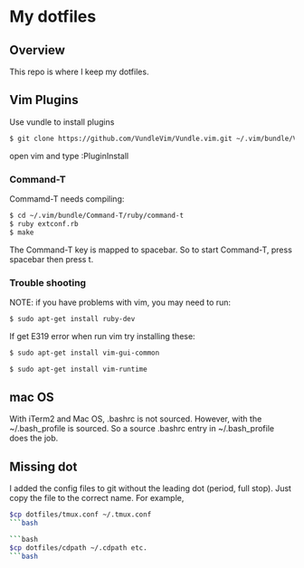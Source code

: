 # My dotfiles

## Overview
This repo is where I keep my dotfiles.

## Vim Plugins


Use vundle to install plugins

```bash
$ git clone https://github.com/VundleVim/Vundle.vim.git ~/.vim/bundle/Vundle.vim
```
open vim and type :PluginInstall

### Command-T
Commamd-T needs compiling:
```bash
$ cd ~/.vim/bundle/Command-T/ruby/command-t
$ ruby extconf.rb
$ make
 ```
The Command-T <leader> key is mapped to spacebar. So to start Command-T,
press spacebar then press t.

### Trouble shooting
NOTE: if you have problems with vim, you may need to run:
```bash
$ sudo apt-get install ruby-dev
```

If get E319 error when run vim try installing these:
```bash
$ sudo apt-get install vim-gui-common
```
```bash
$ sudo apt-get install vim-runtime
```


## mac OS
With iTerm2 and Mac OS, .bashrc is not sourced. However, with the
~/.bash_profile is sourced. So a source .bashrc entry in ~/.bash_profile
does the job.

## Missing dot
I added the config files to git without the leading dot (period, full stop).
Just copy the file to the correct name. For example,

```bash
$cp dotfiles/tmux.conf ~/.tmux.conf
```bash

```bash
$cp dotfiles/cdpath ~/.cdpath etc.
```bash
